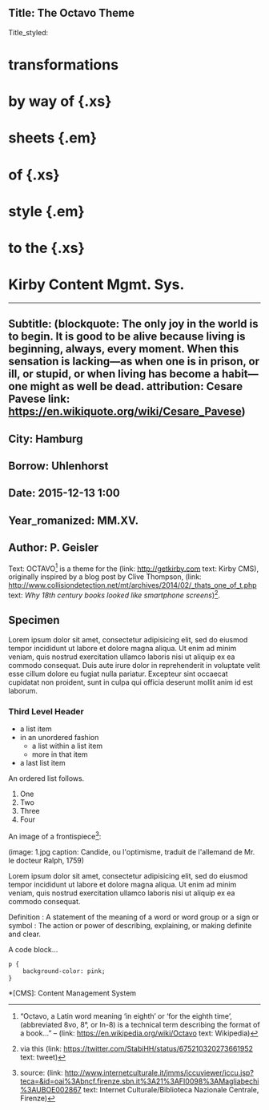 Title: The Octavo Theme
----
Title_styled:
# transformations
# by way of {.xs}
# sheets                  {.em}
# of                      {.xs}
# style                   {.em}
# to the                 {.xs}
# Kirby Content Mgmt. Sys.
----
Subtitle:
(blockquote:
    The only joy in the world is to begin. It is good to be alive because living is beginning, always, every moment. When this sensation is lacking—as when one is in prison, or ill, or stupid, or when living has become a habit—one might as well be dead.
attribution: Cesare Pavese
link: https://en.wikiquote.org/wiki/Cesare_Pavese)
----
City: Hamburg
----
Borrow: Uhlenhorst
----
Date: 2015-12-13 1:00
----
Year_romanized: MM.XV.
----
Author: P. Geisler
----
Text:
OCTAVO[^1] is a theme for the (link: http://getkirby.com text: Kirby CMS), originally inspired by a blog post by Clive Thompson, (link: http://www.collisiondetection.net/mt/archives/2014/02/_thats_one_of_t.php text: _Why 18th century books looked like smartphone screens_)[^2].

## Specimen

Lorem ipsum dolor sit amet, consectetur adipisicing elit, sed do eiusmod tempor incididunt ut labore et dolore magna aliqua. Ut enim ad minim veniam, quis nostrud exercitation ullamco laboris nisi ut aliquip ex ea commodo consequat. Duis aute irure dolor in reprehenderit in voluptate velit esse cillum dolore eu fugiat nulla pariatur. Excepteur sint occaecat cupidatat non proident, sunt in culpa qui officia deserunt mollit anim id est laborum.

### Third Level Header

- a list item
- in an unordered fashion
    - a list within a list item
    - more in that item
- a last list item

An ordered list follows.

1. One
2. Two
3. Three
4. Four

An image of a frontispiece[^3]:

(image: 1.jpg caption: Candide, ou l'optimisme, traduit de l'allemand de Mr. le docteur Ralph, 1759)

Lorem ipsum dolor sit amet, consectetur adipisicing elit, sed do eiusmod tempor incididunt ut labore et dolore magna aliqua. Ut enim ad minim veniam, quis nostrud exercitation ullamco laboris nisi ut aliquip ex ea commodo consequat.

Definition
:   A statement of the meaning of a word or word group or a sign or symbol
:   The action or power of describing, explaining, or making definite and clear.

A code block…

```
p {
    background-color: pink;
}
```

[^1]: “Octavo, a Latin word meaning ‘in eighth’ or ‘for the eighth time’, (abbreviated 8vo, 8°, or In-8) is a technical term describing the format of a book…” – (link: https://en.wikipedia.org/wiki/Octavo text: Wikipedia)
[^2]: via this (link: https://twitter.com/StabiHH/status/675210320273661952 text: tweet)
[^3]: source: (link: http://www.internetculturale.it/jmms/iccuviewer/iccu.jsp?teca=&id=oai%3Abncf.firenze.sbn.it%3A21%3AFI0098%3AMagliabechi%3AUBOE002867 text: Internet Culturale/Biblioteca Nazionale Centrale, Firenze)

*[CMS]: Content Management System
